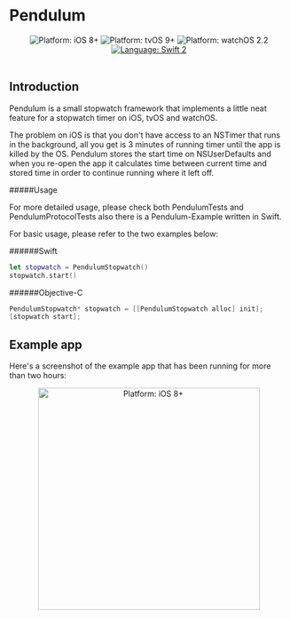 # Pendulum

<p align="center">
    <img src="https://img.shields.io/badge/platform-iOS%208%2B-blue.svg?style=flat" alt="Platform: iOS 8+"/>
    <img src="https://img.shields.io/badge/platform-tvOS%209%2B-blue.svg" alt="Platform: tvOS 9+"/>    
    <img src="https://img.shields.io/badge/platform-watchOS%202.2-blue.svg" alt="Platform: watchOS 2.2"/>        
    <a href="https://developer.apple.com/swift"><img src="https://img.shields.io/badge/swift2-compatible-4BC51D.svg?style=flat" alt="Language: Swift 2" /></a></a>
     <br><br>
</p>

## Introduction

Pendulum is a small stopwatch framework that implements a little neat feature for a stopwatch timer on iOS, tvOS and watchOS.

The problem on iOS is that you don't have access to an NSTimer that runs in the background, all you get is 3 minutes of running timer until the app is killed by the OS. Pendulum stores the start time on NSUserDefaults and when you re-open the app it calculates time between current time and stored time in order to continue running where it left off.

#####Usage

For more detailed usage, please check both PendulumTests and PendulumProtocolTests also there is a Pendulum-Example written in Swift.

For basic usage, please refer to the two examples below:

######Swift
``` swift
let stopwatch = PendulumStopwatch()
stopwatch.start()
```

######Objective-C
``` objective-c
PendulumStopwatch* stopwatch = [[PendulumStopwatch alloc] init];
[stopwatch start];
```

## Example app

Here's a screenshot of the example app that has been running for more than two hours:

<p align="center">
    <img src="http://i.imgur.com/lNACPKR.png" height="400" alt="Platform: iOS 8+"/>
</p>